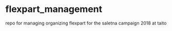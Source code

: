 # flexpart_management
repo for managing organizing flexpart for the saletna campaign 2018 at taito 
